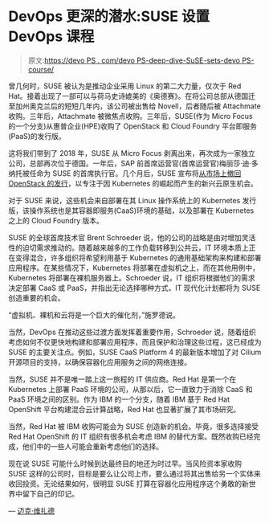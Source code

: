 # DevOps 更深的潜水:SUSE 设置 DevOps 课程

> 原文:[https://devo PS . com/devo PS-deep-dive-SuSE-sets-devo PS-course/](https://devops.com/devops-deeper-dive-suse-sets-devops-course/)

曾几何时，SUSE 被认为是推动企业采用 Linux 的第二大力量，仅次于 Red Hat。接着出现了一部可以与荷马史诗媲美的《奥德赛》。在将公司总部从德国迁至加州奥克兰后的短短几年内，该公司被出售给 Novell，后者随后被 Attachmate 收购。三年后，Attachmate 被微焦点收购。三年后，SUSE(作为 Micro Focus 的一个分支)从惠普企业(HPE)收购了 OpenStack 和 Cloud Foundry 平台即服务(PaaS)的发行版。

这将我们带到了 2018 年，SUSE 从 Micro Focus 剥离出来，再次成为一家独立公司，总部再次位于德国。一年后，SAP 前首席运营官(首席运营官)梅丽莎·迪·多纳托被任命为 SUSE 的首席执行官。几个月后，SUSE 宣布将[从市场上撤回 OpenStack 的发行](https://www.suse.com/c/suse-doubles-down-on-application-delivery-to-meet-customer-needs/)，以专注于因 Kubernetes 的崛起而产生的新兴云原生机会。

对于 SUSE 来说，这些机会来自部署在其 Linux 操作系统上的 Kubernetes 发行版，该操作系统也是其容器即服务(CaaS)环境的基础，以及部署在 Kubernetes 之上的 Cloud Foundry 版本。

SUSE 的全球首席技术官 Brent Schroeder 说，他的公司的战略是由对增加灵活性的迫切需求推动的。随着越来越多的工作负载转移到公共云，IT 环境本质上正在变得混合，许多组织将希望利用基于 Kubernetes 的通用基础架构来构建和部署应用程序。在某些情况下，Kubernetes 将部署在虚拟机之上，而在其他用例中，Kubernetes 将部署在裸机服务器上。Schroeder 说，IT 组织将根据他们的需求决定部署 CaaS 或 PaaS，并指出无论选择哪种方式，IT 现代化计划都将为 SUSE 创造重要的机会。

“虚拟机、裸机和云将是一个巨大的催化剂，”施罗德说。

当然，DevOps 在推动这些过渡方面发挥着重要作用，Schroeder 说，随着组织考虑如何不仅更快地构建和部署应用程序，而且保护和治理这些过程，这已经成为 SUSE 的主要关注点。例如，SUSE CaaS Platform 4 的最新版本增加了对 Cilium 开源项目的支持，以确保容器化应用服务之间的网络连接。

当然，SUSE 并不是唯一踏上这一旅程的 IT 供应商。Red Hat 是第一个在 Kubernetes 上部署 PaaS 环境的公司，从那以后，它一直致力于消除 CaaS 和 PaaS 环境之间的区别。作为 IBM 的一个分支，随着 IBM 基于 Red Hat OpenShift 平台构建混合云计算战略，Red Hat 也显著扩展了其市场研究。

当然，Red Hat 被 IBM 收购可能会为 SUSE 创造新的机会。毕竟，很多选择接受 Red Hat OpenShift 的 IT 组织有很多机会考虑 IBM 的替代方案。既然收购已经完成，他们中的一些人可能会重新考虑他们的选择。

现在说 SUSE 可能什么时候到达最终目的地还为时过早。当风险资本家收购 SUSE 这样的公司时，目标是要么让公司上市，要么通过将其出售给另一个实体来收回投资。无论结果如何，很明显 SUSE 打算在容器化应用程序这个勇敢的新世界中留下自己的印记。

— [迈克·维扎德](https://devops.com/author/mike-vizard/)